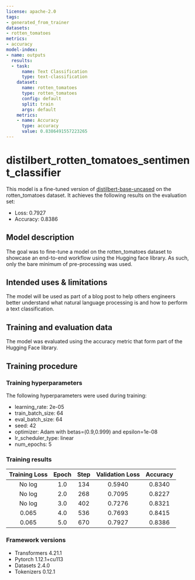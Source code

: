 ```yaml
---
license: apache-2.0
tags:
- generated_from_trainer
datasets:
- rotten_tomatoes
metrics:
- accuracy
model-index:
- name: outputs
  results:
  - task:
      name: Text Classification
      type: text-classification
    dataset:
      name: rotten_tomatoes
      type: rotten_tomatoes
      config: default
      split: train
      args: default
    metrics:
    - name: Accuracy
      type: accuracy
      value: 0.8386491557223265
---
```


# distilbert_rotten_tomatoes_sentiment_classifier

This model is a fine-tuned version of [distilbert-base-uncased](https://huggingface.co/distilbert-base-uncased) on the rotten_tomatoes dataset.
It achieves the following results on the evaluation set:
- Loss: 0.7927
- Accuracy: 0.8386

## Model description

The goal was to fine-tune a model on the rotten_tomatoes dataset to showcase an end-to-end workflow using the Hugging face library. As such, only the bare minimum  of pre-processing was used.

## Intended uses & limitations

The model will be used as part of a blog post to help others engineers better understand what natural language processing is and how to perform a text classification.

## Training and evaluation data

The model was evaluated using the accuracy metric that form part of the Hugging Face library.

## Training procedure

### Training hyperparameters

The following hyperparameters were used during training:
- learning_rate: 2e-05
- train_batch_size: 64
- eval_batch_size: 64
- seed: 42
- optimizer: Adam with betas=(0.9,0.999) and epsilon=1e-08
- lr_scheduler_type: linear
- num_epochs: 5

### Training results

| Training Loss | Epoch | Step | Validation Loss | Accuracy |
|:-------------:|:-----:|:----:|:---------------:|:--------:|
| No log        | 1.0   | 134  | 0.5940          | 0.8340   |
| No log        | 2.0   | 268  | 0.7095          | 0.8227   |
| No log        | 3.0   | 402  | 0.7276          | 0.8321   |
| 0.065         | 4.0   | 536  | 0.7693          | 0.8415   |
| 0.065         | 5.0   | 670  | 0.7927          | 0.8386   |


### Framework versions

- Transformers 4.21.1
- Pytorch 1.12.1+cu113
- Datasets 2.4.0
- Tokenizers 0.12.1
